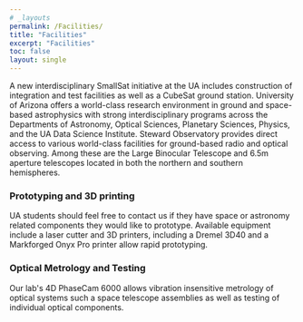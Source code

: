 ```yaml
---
# _layouts
permalink: /Facilities/
title: "Facilities"
excerpt: "Facilities"
toc: false
layout: single
---
```


A new interdisciplinary SmallSat initiative at the UA includes construction of integration and test facilities as well as a CubeSat ground station. University of Arizona offers a world-class research environment in ground and space-based astrophysics with strong interdisciplinary programs across the Departments of Astronomy, Optical Sciences, Planetary Sciences, Physics, and the UA Data Science Institute. Steward Observatory provides direct access to various world-class facilities for ground-based radio and optical observing. Among these are the Large Binocular Telescope and 6.5m aperture telescopes located in both the northern and southern hemispheres.

### Prototyping and 3D printing

 UA students should feel free to contact us if they have space or astronomy related components they would like to prototype. Available equipment include a laser cutter and 3D printers, including a Dremel 3D40 and a Markforged Onyx Pro printer allow rapid prototyping.

### Optical Metrology and Testing

Our lab's 4D PhaseCam 6000 allows vibration insensitive metrology of optical systems such a space telescope assemblies as well as testing of individual optical components.
